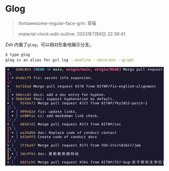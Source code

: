 # Glog
> :fontawesome-regular-face-grin: 草莓
>
> :material-clock-edit-outline: 2023年7月6日 22:36:41

Zsh 内置了`glog`，可以相对形象地展示分支。

```zsh
$ type glog
glog is an alias for git log --oneline --decorate --graph
```

![](assets/glog.jpg)
